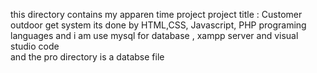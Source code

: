 this directory contains my apparen time project 
project title : Customer outdoor get system
its done by HTML,CSS, Javascript, PHP programing languages
and i am use mysql for database , xampp server and visual studio code   
and the pro directory is a databse file 
